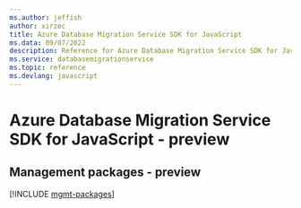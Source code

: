 ```yaml
---
ms.author: jeffish
author: xirzec
title: Azure Database Migration Service SDK for JavaScript
ms.data: 09/07/2022
description: Reference for Azure Database Migration Service SDK for JavaScript
ms.service: databasemigrationservice
ms.topic: reference
ms.devlang: javascript
---
```

# Azure Database Migration Service SDK for JavaScript - preview

## Management packages - preview
[!INCLUDE [mgmt-packages](database-migration-service-mgmt-index.md)]
